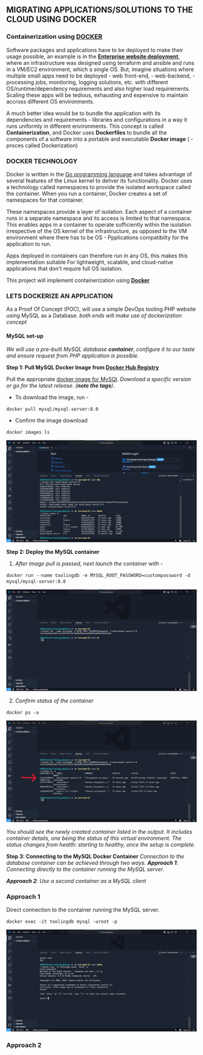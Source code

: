 

## MIGRATING APPLICATIONS/SOLUTIONS TO THE CLOUD USING DOCKER

### Containerization using **[DOCKER](https://www.docker.com)**

Software packages and applications have to be deployed to make their usage possible, an example is in the **[Enterprise website deployment](https://github.com/Johnstx/DevOps_Projects/tree/main/Project_19)**, where an infrastructure was designed using terraform and ansible and runs  in a VM/EC2 environment, which a single OS.
But, imagine situations where multiple small apps need to be deployed - web front-end, - web-backend, - processing jobs, monitoring, logging solutions, etc. with different OS/runtime/dependency requirements and also higher load requirements. Scaling these apps will be tedious, exhausting and expensive to maintain accross different OS environments.

A much better idea would be to bundle the application with its dependencies and requirements - libraries and configurations in a way it runs uniformly in different environments. This concept is called **Containerization**, and Docker uses **Dockerfiles** to bundle all the components of a software into a portable and executable **Docker image** ( - proces called Dockerization)


### DOCKER TECHNOLOGY

Docker is written in the [Go programming language](https://golang.org/) and takes advantage of several features of the Linux kernel to deliver its functionality. Docker uses a technology called namespaces to provide the isolated workspace called the container. When you run a container, Docker creates a set of namespaces for that container.

These namespaces provide a layer of isolation. Each aspect of a container runs in a separate namespace and its access is limited to that namespace.
This enables apps in a container to operate sufficiently within the isolation irrespective of the OS kernel of the infrastructure, as opposed to the VM environment where there has to be  OS - Ppplications compatibilty for the application to run. 

Apps deployed in containers can therefore run in any OS, this makes this implementation suitable  For lightweight, scalable, and cloud-native applications that don't require full OS isolation.



This project will implement containerization using **[Docker](https://www.docker.com)** 


### LETS DOCKERIZE AN APPLICATION

As a Proof Of Concept (POC), will use a simple DevOps tooling PHP website using MySQL as a Database. *both ends will make use of dockerization concept*


#### MySQL set-up
*We will use  a pre-built MySQL database **container**, configure it to our taste and ensure request from PHP application is possible.*

**Step 1: Pull MySQL Docker Image from [Docker Hub Registry](https://hub.docker.com/)**

Pull the appropriate [docker image for MySQl](https://hub.docker.com/_/mysql). *Download a specific version or go for the latest release. (**note the tags**)*.

* To download the image, run - 
```
docker pull mysql/mysql-server:8.0
```

* Confirm the image download
```
docker images ls
```
![docker pull and image list](<images/1 - docker pull and image ls.jpg>)

**Step 2: Deploy the MySQL container**
1. *After image pull is passed, next launch the container with -*

```
docker run --name toolingdb -e MYSQL_ROOT_PASSWORD=custompassword -d mysql/mysql-server:8.0
```
![MySQL container](<images/2 - docker run.jpg>)


2. *Confirm status of the container*

```
docker ps -a
```
![docker ps](<images/3 - docker ps.jpg>)


*You should see the newly created container listed in the output. It includes container details, one being the status of this virtual environment. The status changes from health: starting to healthy, once the setup is complete.*

**Step 3: Connecting to the MySQL Docker Container**
*Connection to the database container can be achieved through  two ways.*
***Approach 1**: Connecting directly to the container running the MySQL server*.

***Approach 2**: Use a second container as a MySQL client*



### **Approach 1**
Direct connection to the container running the MySQL server.
```
docker exec -it toolingdb mysql -uroot -p
```
![Connection to the DB](<images/4 - approach one - direct connection.jpg>)



### **Approach 2**

